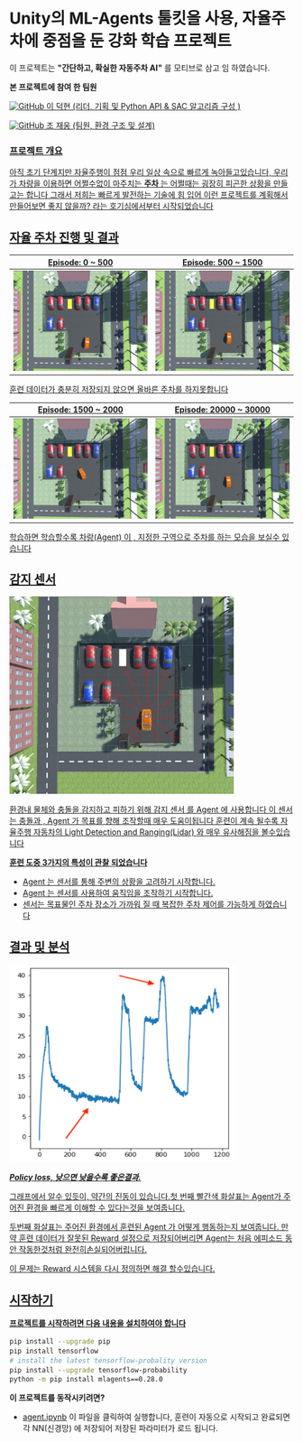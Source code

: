 # Unity의 ML-Agents 툴킷을 사용,  자율주차에 중점을 둔 강화 학습 프로젝트

이 프로젝트는  **"간단하고, 확실한 자동주차 AI"** 를 모티브로 삼고 임 하였습니다.


**본 프로젝트에 참여 한 팀원**

 <a href = "https://github.com/LDH0094"><img alt="GitHub" src ="https://img.shields.io/badge/GitHub-181717.svg?&style=for-the-badge&logo=GitHub&logoColor=white"/> 이 덕현 (리더, 기획 및 Python API & SAC 알고리즘 구성 )
  
 <a href = "https://github.com/MarigoldTea"><img alt="GitHub" src ="https://img.shields.io/badge/GitHub-181717.svg?&style=for-the-badge&logo=GitHub&logoColor=white"/> 조 재웅 (팀원, 환경 구조 및 설계) 


### 프로젝트 개요

아직 초기 단계지만 자율주행이 점점 우리 일상 속으로 빠르게 녹아들고있습니다, 우리가 차량을 이용하면 어쩔수없이 마주치는 **주차** 는 어쩔때는 굉장히 피곤한 상황을 만들고는 합니다
그래서 저희는 빠르게 발전하는 기술에 힘 입어 이런 프로젝트를 계획해서  만들어보면 좋지 않을까? 라는 호기심에서부터 시작되었습니다

  
  

## 자율 주차 진행 및 결과 

Episode: 0 ~ 500    |  Episode: 500 ~ 1500 
:-------------------------:|:-------------------------:
 <img src="/screenshots/1.gif"> |  <img src="/screenshots/2.gif"> 

훈련 데이터가 충분히 저장되지 않으면 올바른 주차를 하지못합니다
 
 Episode: 1500 ~ 2000  |  Episode: 20000 ~ 30000 
:-------------------------:|:-------------------------:
 <img src="/screenshots/3.gif">  | <img src="/screenshots/4.gif"> 

 학습하면 학습할수록 차랑(Agent) 이 ,  지정한 구역으로 주차를 하는 모습을 보실수 있습니다 


  
## 감지 센서

<img src="/screenshots/Ray_perception_sensor.png" height="350"/> 


환경내 물체와 충돌을 감지하고 피하기 위해 감지 센서 를 Agent 에 사용합니다 이 센서는 충돌과 , Agent 가 목표를 향해 조작할때 매우 도움이됩니다 훈련이 계속 될수록 자율주행 자동차의 Light Detection and Ranging(Lidar) 와 매우 유사해짐을 볼수있습니다


  

**훈련 도중 3가지의 특성이 관찰 되었습니다**

* Agent 는 센서를 통해 주변의 상황을 고려하기 시작합니다.
* Agent 는 센서를 사용하여 움직임을 조작하기 시작합니다.
* 센서는 목표물인 주차 장소가 가까워 질 때 복잡한 주차 제어를 가능하게 하였습니다 



  


## 결과 및 분석 

<img src="/screenshots/result.png" height="350" width="400"/>

 **_Policy loss, 낮으면 낮을수록 좋은결과._**

그래프에서 알수 있듯이, 약간의 진동이 있습니다.첫 번째 빨간색 화살표는 Agent가 주어진 환경을 빠르게 이해할 수 있다는것을 보여줍니다.

두번째 화살표는 주어진 환경에서 훈련된 Agent 가 어떻게 행동하는지 보여줍니다. 만약 훈련 데이터가 잘못된 Reward 설정으로 저장되어버리면  Agent는 처음 에피소드 동안 작동한것처럼 완전히손실되어버립니다.

 이 문제는 Reward 시스템을 다시 정의하면 해결 할수있습니다.
## 시작하기

**프로젝트를 시작하려면 다음 내용을 설치하여야 합니다**
```sh
pip install --upgrade pip
pip install tensorflow
# install the latest tensorflow-probality version
pip install --upgrade tensorflow-probability
python -m pip install mlagents==0.28.0
```

**이 프로젝트를 동작시키려면?**
*  [agent.ipynb](/Soft_Actor_Critic/agent.ipynb) 이 파일을 클릭하여 실행합니다,  훈련이 자동으로 시작되고 완료되면 각 NN(신경망) 에 저장되어 저장된 파라미터가 로드 됩니다.
